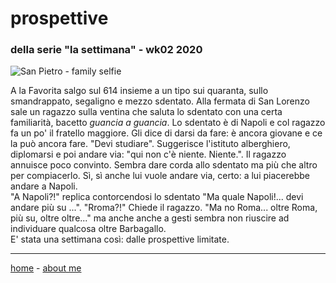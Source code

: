 # prospettive    
### della serie "la settimana" - wk02 2020  

![](https://drive.google.com/uc?id=1J9I5RaMjoJhMwhLIDc4Tn7eKmc3_7GBp "San Pietro - family selfie")  

A la Favorita salgo sul 614 insieme a un tipo sui quaranta, sullo smandrappato, segaligno e mezzo sdentato. Alla fermata di San Lorenzo sale un ragazzo sulla ventina che saluta lo sdentato con una certa familiarità, bacetto *guancia a guancia*. Lo sdentato è di Napoli e col ragazzo fa un po' il fratello maggiore. Gli dice di darsi da fare: è ancora giovane e ce la può ancora fare. "Devi studiare". Suggerisce l'istituto alberghiero, diplomarsi e poi andare via: "qui non c'è niente. Niente.". Il ragazzo annuisce poco convinto. Sembra dare corda allo sdentato ma più che altro per compiacerlo. Sì, sì anche lui vuole andare via, certo: a lui piacerebbe andare a Napoli.  
"A Napoli?!" replica contorcendosi lo sdentato "Ma quale Napoli!... devi andare più su ...". "Rroma?!" Chiede il ragazzo. "Ma no Roma... oltre Roma, più su, oltre oltre..." ma anche anche a gesti sembra non riuscire ad individuare qualcosa oltre Barbagallo.   
E' stata una settimana così: dalle prospettive limitate.   

---  
[home](/index.md) - [about me](/aboutme.md)
